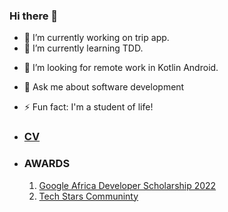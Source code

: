 ### Hi there 👋

<!--
**ikmazameti/ikmazameti** is a ✨ _special_ ✨ repository because its `README.md` (this file) appears on your GitHub profile.

Here are some ideas to get you started:
 -->
- 🔭 I’m currently working on trip app.
- 🌱 I’m currently learning TDD.
<!-- - 👯 I’m looking to collaborate on ... -->
- 🤔 I’m looking for remote work in Kotlin Android.
- 💬 Ask me about software development
- ⚡ Fun fact: I'm a student of life!
- ### [CV](https://docs.google.com/document/d/1CMXXqtnY7kXfiEzxWIFxvi_2Wy_UwziZcxzfXEa2At8/edit?usp=sharing)
  
- ### AWARDS
  1. [Google Africa Developer Scholarship 2022](https://adscerts.com/scholar/1A9256FE537EFE6)
  2. [Tech Stars Communinty](https://drive.google.com/file/d/10OlgVckXFg-VulcciWzjgSafoK-GEC4e/view?usp=drive_link)

